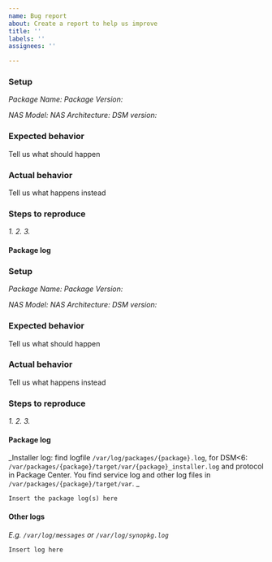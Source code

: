 ```yaml
---
name: Bug report
about: Create a report to help us improve
title: ''
labels: ''
assignees: ''

---
```


### Setup
_Package Name:_ 
_Package Version:_ 

_NAS Model:_ 
_NAS Architecture:_ 
_DSM version:_ 

### Expected behavior
Tell us what should happen

### Actual behavior
Tell us what happens instead

### Steps to reproduce
_1._ 
_2._ 
_3._ 

#### Package log
### Setup
_Package Name:_ 
_Package Version:_ 

_NAS Model:_ 
_NAS Architecture:_ 
_DSM version:_ 

### Expected behavior
Tell us what should happen

### Actual behavior
Tell us what happens instead

### Steps to reproduce
_1._ 
_2._ 
_3._ 

#### Package log
_Installer log: find logfile `/var/log/packages/{package}.log`, for DSM<6: `/var/packages/{package}/target/var/{package}_installer.log` and protocol in Package Center.
You find service log and other log files in `/var/packages/{package}/target/var`.
_
```
Insert the package log(s) here
```
#### Other logs
_E.g. `/var/log/messages` or `/var/log/synopkg.log`_
```
Insert log here
```
